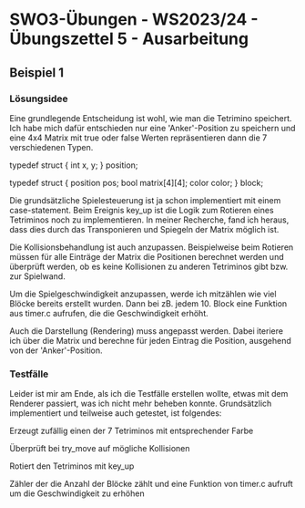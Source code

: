 # **SWO3-Übungen - WS2023/24 - Übungszettel 5 - Ausarbeitung**

## **Beispiel 1**

### **Lösungsidee**

Eine grundlegende Entscheidung ist wohl, wie man die Tetrimino speichert. Ich habe mich dafür entschieden nur eine 'Anker'-Position zu speichern und eine 4x4 Matrix mit true oder false Werten repräsentieren dann die 7 verschiedenen Typen.

typedef struct {
    int x, y;
} position;

typedef struct {
    position pos;
    bool matrix[4][4];
    color color;
} block;

Die grundsätzliche Spielesteuerung ist ja schon implementiert mit einem case-statement. Beim Ereignis key_up ist die Logik zum Rotieren eines Tetriminos noch zu implementieren. In meiner Recherche, fand ich heraus, dass dies durch das Transponieren und Spiegeln der Matrix möglich ist. 

Die Kollisionsbehandlung ist auch anzupassen. Beispielweise beim Rotieren müssen für alle Einträge der Matrix die Positionen berechnet werden und überprüft werden, ob es keine Kollisionen zu anderen Tetriminos gibt bzw. zur Spielwand.

Um die Spielgeschwindigkeit anzupassen, werde ich mitzählen wie viel Blöcke bereits erstellt wurden. Dann bei zB. jedem 10. Block eine Funktion aus timer.c aufrufen, die die Geschwindigkeit erhöht.

Auch die Darstellung (Rendering) muss angepasst werden. Dabei iteriere ich über die Matrix und berechne für jeden Eintrag die Position, ausgehend von der 'Anker'-Position. 

### **Testfälle**

Leider ist mir am Ende, als ich die Testfälle erstellen wollte, etwas mit dem Renderer passiert, was ich nicht mehr beheben konnte. 
Grundsätzlich implementiert und teilweise auch getestet, ist folgendes:

Erzeugt zufällig einen der 7 Tetriminos mit entsprechender Farbe

Überprüft bei try_move auf mögliche Kollisionen

Rotiert den Tetriminos mit key_up

Zähler der die Anzahl der Blöcke zählt und eine Funktion von timer.c aufruft um die Geschwindigkeit zu erhöhen

